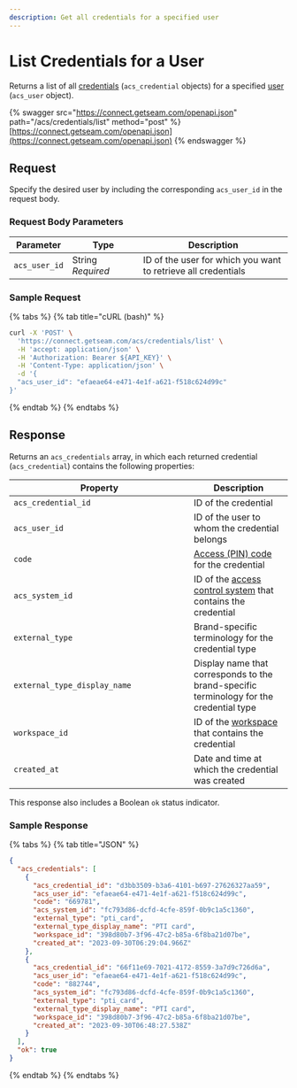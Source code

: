 ```yaml
---
description: Get all credentials for a specified user
---
```


# List Credentials for a User

Returns a list of all [credentials](../../../products/access-systems/issuing-credentials.md) (`acs_credential` objects) for a specified [user](../../../products/access-systems/#what-is-a-user) (`acs_user` object).

{% swagger src="https://connect.getseam.com/openapi.json" path="/acs/credentials/list" method="post" %}
[https://connect.getseam.com/openapi.json](https://connect.getseam.com/openapi.json)
{% endswagger %}

## Request

Specify the desired user by including the corresponding `acs_user_id` in the request body.

### Request Body Parameters

<table><thead><tr><th>Parameter</th><th width="112.33333333333331">Type</th><th>Description</th></tr></thead><tbody><tr><td><code>acs_user_id</code></td><td>String<br><em>Required</em></td><td>ID of the user for which you want to retrieve all credentials</td></tr></tbody></table>

### Sample Request

{% tabs %}
{% tab title="cURL (bash)" %}
```bash
curl -X 'POST' \
  'https://connect.getseam.com/acs/credentials/list' \
  -H 'accept: application/json' \
  -H 'Authorization: Bearer ${API_KEY}' \
  -H 'Content-Type: application/json' \
  -d '{
  "acs_user_id": "efaeae64-e471-4e1f-a621-f518c624d99c"
}'
```
{% endtab %}
{% endtabs %}

## Response

Returns an `acs_credentials` array, in which each returned credential (`acs_credential`) contains the following properties:

<table><thead><tr><th width="310">Property</th><th>Description</th></tr></thead><tbody><tr><td><code>acs_credential_id</code></td><td>ID of the credential</td></tr><tr><td><code>acs_user_id</code></td><td>ID of the user to whom the credential belongs</td></tr><tr><td><code>code</code></td><td><a href="../../../products/smart-locks/access-codes/">Access (PIN) code</a> for the credential</td></tr><tr><td><code>acs_system_id</code></td><td>ID of the <a href="../../../products/access-systems/">access control system</a> that contains the credential</td></tr><tr><td><code>external_type</code></td><td>Brand-specific terminology for the credential type</td></tr><tr><td><code>external_type_display_name</code></td><td>Display name that corresponds to the brand-specific terminology for the credential type</td></tr><tr><td><code>workspace_id</code></td><td>ID of the <a href="../../../core-concepts/workspaces.md">workspace</a> that contains the credential</td></tr><tr><td><code>created_at</code></td><td>Date and time at which the credential was created</td></tr></tbody></table>

This response also includes a Boolean `ok` status indicator.

### Sample Response

{% tabs %}
{% tab title="JSON" %}
```json
{
  "acs_credentials": [
    {
      "acs_credential_id": "d3bb3509-b3a6-4101-b697-27626327aa59",
      "acs_user_id": "efaeae64-e471-4e1f-a621-f518c624d99c",
      "code": "669781",
      "acs_system_id": "fc793d86-dcfd-4cfe-859f-0b9c1a5c1360",
      "external_type": "pti_card",
      "external_type_display_name": "PTI card",
      "workspace_id": "398d80b7-3f96-47c2-b85a-6f8ba21d07be",
      "created_at": "2023-09-30T06:29:04.966Z"
    },
    {
      "acs_credential_id": "66f11e69-7021-4172-8559-3a7d9c726d6a",
      "acs_user_id": "efaeae64-e471-4e1f-a621-f518c624d99c",
      "code": "882744",
      "acs_system_id": "fc793d86-dcfd-4cfe-859f-0b9c1a5c1360",
      "external_type": "pti_card",
      "external_type_display_name": "PTI card",
      "workspace_id": "398d80b7-3f96-47c2-b85a-6f8ba21d07be",
      "created_at": "2023-09-30T06:48:27.538Z"
    }
  ],
  "ok": true
}
```
{% endtab %}
{% endtabs %}
